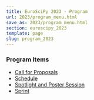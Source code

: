 ```yaml
---
title: EuroSciPy 2023 - Program
url: 2023/program_menu.html
save_as: 2023/program_menu.html
section: euroscipy_2023
template: page
slug: program_2023
---
```


### Program Items

- [Call for Proposals](program.html)
- [Schedule](https://pretalx.com/euroscipy-2023/schedule/)
- [Spotlight and Poster Session](poster_session.html)
- [Sprint](sprint.html)

